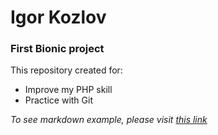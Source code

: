 # Igor Kozlov
### First Bionic project

This repository created for:

* Improve my PHP skill
* Practice with Git

*To see markdown example, please visit [this link](http://bezumkin.ru/utils/markdown)*
